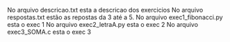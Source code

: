 No arquivo descricao.txt esta a descricao dos exercicios
No arquivo respostas.txt estão as repostas da 3 até a 5.
No arquivo exec1_fibonacci.py esta o exec 1
No arquivo exec2_letraA.py esta o exec 2
No arquivo exec3_SOMA.c esta o exec 3


